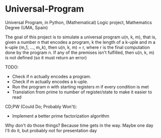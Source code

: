 # Universal-Program
Universal Program, in Python, (Mathematical) Logic project, Mathematics Degree (UMA, Spain)

The goal of this project is to simulate a universal program u(n, k, m), that is, given a number n that encodes a program, k the length of a k-uple and m a k-uple (m_1, ..., m_k), then u(n, k, m) = r, where r is the final computation done by the program n. If any of the premises isn't fulfilled, then u(n, k, m) is not defined (so it must return an error)

TODO:
- Check if n actually encodes a program.
- Check if m actually encodes a k-uple.
- Run the program n with starting registers m if every condition is met
- Translation from prime to number of register/state to make it easier to read

CD;PW (Could Do; Probably Won't):
- Implement a better prime factorization algorithm

Why don't do those things?
Because time gets in the way. Maybe one day I'll do it, but probably not for presentation day
